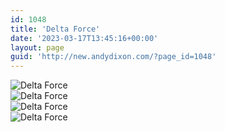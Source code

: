 ```yaml
---
id: 1048
title: 'Delta Force'
date: '2023-03-17T13:45:16+00:00'
layout: page
guid: 'http://new.andydixon.com/?page_id=1048'
---
```


![Delta Force](https://i0.wp.com/assets.g8x2.ldn.idrivee2-23.com/posters/Delta%20Force%2001.jpg?w=1200&ssl=1 "Delta Force")  
![Delta Force](https://i0.wp.com/assets.g8x2.ldn.idrivee2-23.com/posters/Delta%20Force%2002.jpg?w=1200&ssl=1 "Delta Force")  
![Delta Force](https://i0.wp.com/assets.g8x2.ldn.idrivee2-23.com/posters/Delta%20Force%2003.jpg?w=1200&ssl=1 "Delta Force")  
![Delta Force](https://i0.wp.com/assets.g8x2.ldn.idrivee2-23.com/posters/Delta%20Force%2004.jpg?w=1200&ssl=1 "Delta Force")